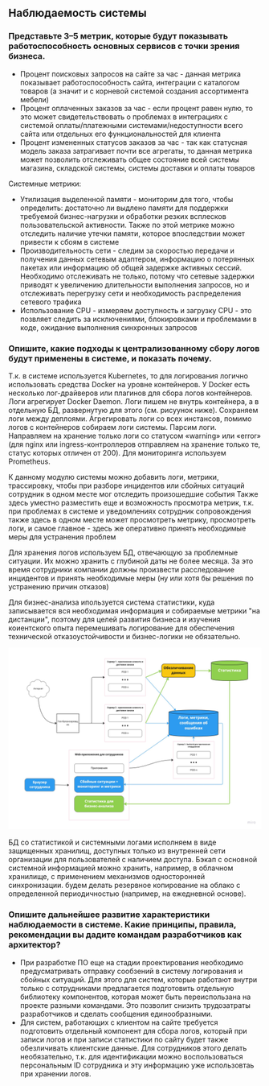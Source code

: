 ## Наблюдаемость системы

### Представьте 3–5 метрик, которые будут показывать работоспособность основных сервисов с точки зрения бизнеса.

* Процент поисковых запросов на сайте за час - данная метрика показывает работоспособность сайта, интеграции с каталогом товаров (а значит и с корневой системой создания ассортимента мебели) 
* Процент оплаченных заказов за час - если процент равен нулю, то это может свидетельствовать о проблемах в интеграциях с системой оплаты/платежными системами/недоступности всего сайта или отдельных его функциональностей для клиента 
* Процент измененных статусов заказов за час - так как статусная модель заказа затрагивает почти все агрегаты, то данная метрика может позволить отслеживать общее состояние всей системы магазина, складской системы, системы доставки и оплаты товаров

Системные метрики:
* Утилизация выделенной памяти - мониторим для того, чтобы определить: достаточно ли выдлено памяти для поддержки требуемой бизнес-нагрузки и обработки резких всплесков пользовательской активности. Также по этой метрике можно отследить наличие утечки памяти, которое впоследствии может привести к сбоям в системе
* Производительность сети - следим за скоростью передачи и получения данных сетевым адаптером, информацию о потерянных пакетах или информацию об общей задержке активных сессий. Необходимо отслеживать не только, потому что сетевые задержки приводят к увеличению длительности выполнения запросов, но и отслеживать перегрузку сети и необходимость распределения сетевого трафика
* Использование CPU - измеряем доступность и загрузку CPU - это позвляет следить за исключениями, блокировками и проблемами в коде, ожидание выполнения синхронных запросов

### Опишите, какие подходы к централизованному сбору логов будут применены в системе, и показать почему. 

Т.к. в системе используется Kubernetes, то для логирования логично использовать средства Docker на уровне контейнеров. У Docker есть несколько лог-драйверов или плагинов для сбора логов контейнеров. Логи агрегирует Docker Daemon. Логи пишем не внутрь контейнера, а в отдельную БД, развернутую для этого (см. рисуунок ниже). Сохраняем логи между деплоями. Агрегировать логи со всех инстансов, помимо логов с контейнеров собираем логи системы. Парсим логи. Направляем на хранение только логи со статусом «warning» или «error» (для nginx или ingress-контроллеров отправляем на хранение только те, статус которых отличен от 200). Для мониторинга используем Prometheus.

К данному модулю системы можно добавить логи, метрики, трассировку, чтобы при разборе инцидентов или сбойных ситуаций сотрудник в одном месте мог отследить произошедшие события Также здесь уместно разместить еще и возможность просмотра метрик, т.к. при проблемах в системе и уведомлениях сотрудник сопровождения также здесь в одном месте может просмотреть метрику, просмотреть логи, и самое главное - здесь же оперативно принять необходимые меры для устранения проблем

Для хранения логов используем БД, отвечающую за проблемные ситуации. Их можно хранить с глубиной даты не более месяца. За это время сотрудники компании должны произвести расследование инцидентов и принять необходимые меры (ну или хотя бы решения по устранению причин отказов)

Для бизнес-анализа ипользуется система статистики, куда записывается вся необходимая информация и собираемые метрики "на дистанции", поэтому для целей развития бизнеса и изучения коиентского опыта перемешивать логирование для обеспечения технической отказоустойчивости и бизнес-логики не обязательно.

![alt tag](https://github.com/reddeveI/sb-architecture/blob/main/images/Observability.jpg)

БД со статистикой и системными логами исполняем в виде защищенных хранилищ, доступных только из внутренней сети организации для пользователей с наличием доступа. Бэкап с основной системной информацией можно хранить, например, в облачном хранилище, с применением механизмов односторонней синхронизации. будем делать резервное копирование на облако с определенной периодичностью (например, на ежедневной основе).

### Опишите дальнейшее развитие характеристики наблюдаемости в системе. Какие принципы, правила, рекомендации вы дадите командам разработчиков как архитектор? 
* При разработке ПО еще на стадии проектирования необходимо предусматривать отправку сообзений в систему логирования и cбойных ситуаций. Для этого для систем, которые работают внутри только с сотрудниками предлагается подготовить отдельную библиотеку компонентов, которая может быть переиспользана на проекте разными командами. Это позволит снизить трудозатраты разработчиков и сделать сообщения единообразными. 
* Для систем, работающих с клиентом на сайте требуется подготовить отдельный компонент для сбора логов, который при записи логов и при записи статистики по сайту будет также обезличивать клиентские данные. Для сотрудников этого делать необязательно, т.к. для идентификации можно воспользоваться персональным ID сотрудника и эту информацию уже использовтаь при хранении логов.
